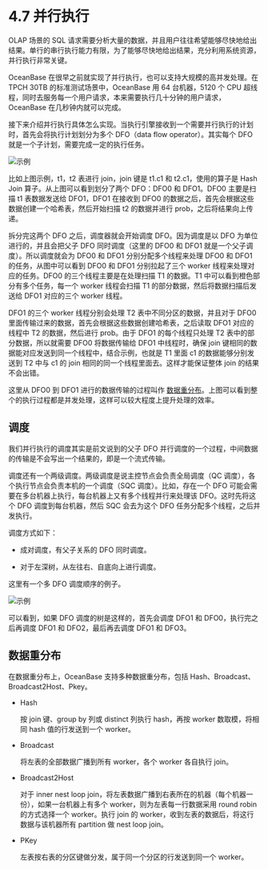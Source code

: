 # 4.7 并行执行

OLAP 场景的 SQL 请求需要分析大量的数据，并且用户往往希望能够尽快地给出结果。单行的串行执行能力有限，为了能够尽快地给出结果，充分利用系统资源，并行执行非常关键。

OceanBase 在很早之前就实现了并行执行，也可以支持大规模的高并发处理。在 TPCH 30TB 的标准测试场景中，OceanBase 用 64 台机器，5120 个 CPU 超线程，同时去服务每一个用户请求，本来需要执行几十分钟的用户请求，OceanBase 在几秒钟内就可以完成。

接下来介绍并行执行具体怎么实现。当执行引擎接收到一个需要并行执行的计划时，首先会将执行计划划分为多个 DFO（data flow operator）。其实每个 DFO 就是一个子计划，需要完成一定的执行任务。

![示例](https://obbusiness-private.oss-cn-shanghai.aliyuncs.com/doc/img/kernel-advanced/V1.0.0/zh-CN/4.oceanbase-sql-engine/9.parallel-execution-01.png)

比如上图示例，t1，t2 表进行 join，join 键是 t1.c1 和 t2.c1，使用的算子是 Hash Join 算子。从上图可以看到划分了两个 DFO：DFO0 和 DFO1。DFO0 主要是扫描 t1 表数据发送给 DFO1，DFO1 在接收到 DFO0 的数据之后，首先会根据这些数据创建一个哈希表，然后开始扫描 t2 的数据并进行 prob，之后将结果向上传递。

拆分完这两个 DFO 之后，调度器就会开始调度 DFO。因为调度是以 DFO 为单位进行的，并且会把父子 DFO 同时调度（这里的 DFO0 和 DFO1 就是一个父子调度）。所以调度就会为 DFO0 和 DFO1 分别分配多个线程来处理 DFO0 和 DFO1 的任务，从图中可以看到 DFO0 和 DFO1 分别拉起了三个 worker 线程来处理对应的任务。DFO0 的三个线程主要是在处理扫描 T1 的数据。T1 中可以看到橙色部分有多个任务，每一个 worker 线程会扫描 T1 的部分数据，然后将数据扫描后发送给 DFO1 对应的三个 worker 线程。

DFO1 的三个 worker 线程分别会处理 T2 表中不同分区的数据，并且对于 DFO0 里面传输过来的数据，首先会根据这些数据创建哈希表，之后读取 DFO1 对应的线程中 T2 的数据，然后进行 prob。由于 DFO1 的每个线程只处理 T2 表中的部分数据，所以就需要 DFO0 将数据传输给 DFO1 中线程时，确保 join 键相同的数据能对应发送到同一个线程中，结合示例，也就是 T1 里面 c1 的数据能够分别发送到 T2 中与 c1 的 join 相同的同一个线程里面去。这样才能保证整体 join 的结果不会出错。

这里从 DFO0 到 DFO1 进行的数据传输的过程叫作 [数据重分布](#数据重分布)。上图可以看到整个的执行过程都是并发处理，这样可以较大程度上提升处理的效率。

## 调度

我们并行执行的调度其实是前文说到的父子 DFO 并行调度的一个过程，中间数据的传输是不会写出一个结果的，即是一个流式传输。

调度还有一个两级调度。两级调度是说主控节点会负责全局调度（QC 调度），各个执行节点会负责本机的一个调度（SQC 调度）。比如，存在一个 DFO 可能会需要在多台机器上执行，每台机器上又有多个线程并行来处理该 DFO。这时先将这个 DFO 调度到每台机器，然后 SQC 会去为这个 DFO 任务分配多个线程，之后并发执行。

调度方式如下：

* 成对调度，有父子关系的 DFO 同时调度。

* 对于左深树，从左往右、自底向上进行调度。

这里有一个多 DFO 调度顺序的例子。

![示例](https://obbusiness-private.oss-cn-shanghai.aliyuncs.com/doc/img/kernel-advanced/V1.0.0/zh-CN/4.oceanbase-sql-engine/9.parallel-execution-02.png)

可以看到，如果 DFO 调度的树是这样的，首先会调度 DFO1 和 DFO0，执行完之后再调度 DFO1 和 DFO2，最后再去调度 DFO1 和 DFO3。

## 数据重分布

在数据重分布上，OceanBase 支持多种数据重分布，包括 Hash、Broadcast、Broadcast2Host、Pkey。

* Hash

  按 join 键、group by 列或 distinct 列执行 hash，再按 worker 数取模，将相同 hash 值的行发送到一个 worker。

* Broadcast

  将左表的全部数据广播到所有 worker，各个 worker 各自执行 join。

* Broadcast2Host

  对于 inner nest loop join，将左表数据广播到右表所在的机器（每个机器一份），如果一台机器上有多个 worker，则为左表每一行数据采用 round robin 的方式选择一个 worker。执行 join 的 worker，收到左表的数据后，将这行数据与该机器所有 partition 做 nest loop join。

* PKey

  左表按右表的分区键做分发，属于同一个分区的行发送到同一个 worker。
